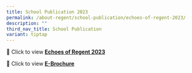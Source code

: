 ```yaml
---
title: School Publication 2023
permalink: /about-regent/school-publication/echoes-of-regent-2023/
description: ""
third_nav_title: School Publication
variant: tiptap
---
```

<p>📖 Click to view <strong><a href="https://www.scribd.com/document/670926617/Echoes-of-Regent-2023" rel="noopener noreferrer nofollow" target="_blank">Echoes of Regent 2023</a></strong></p><p>📖 Click to view <strong><a href="https://www.scribd.com/document/679389584/E-Brochure" rel="noopener noreferrer nofollow" target="_blank">E-Brochure</a></strong></p>